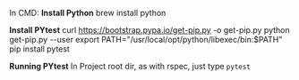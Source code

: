 In CMD:
**Install Python**
brew install python

**Install PYtest**
curl https://bootstrap.pypa.io/get-pip.py -o get-pip.py
python get-pip.py --user
export PATH="/usr/local/opt/python/libexec/bin:$PATH"
pip install pytest

**Running PYtest**
In Project root dir, as with rspec, just type `pytest`